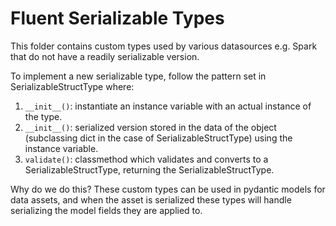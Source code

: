 # Fluent Serializable Types

This folder contains custom types used by various datasources e.g. Spark that do not have a readily serializable version.

To implement a new serializable type, follow the pattern set in SerializableStructType where:

1. `__init__()`: instantiate an instance variable with an actual instance of the type.
2. `__init__()`: serialized version stored in the data of the object (subclassing dict in the case of SerializableStructType) using the instance variable.
3. `validate()`: classmethod which validates and converts to a SerializableStructType, returning the SerializableStructType. 

Why do we do this? These custom types can be used in pydantic models for data assets, and when the asset is serialized these types will handle serializing the model fields they are applied to.
